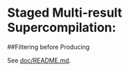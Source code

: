 # Staged Multi-result Supercompilation:
##Filtering before Producing

See [doc/README.md](doc/README.md).
